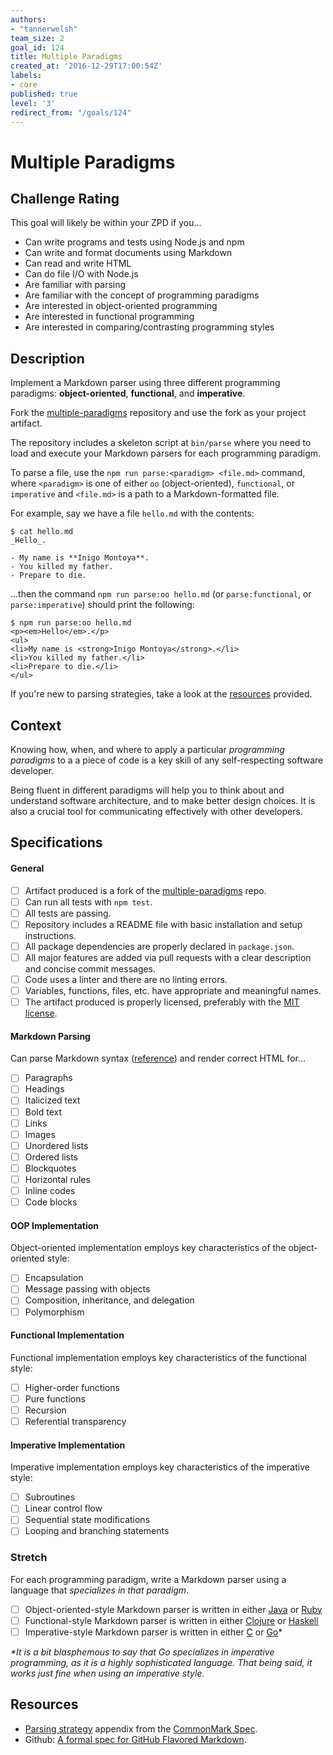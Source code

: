 ```yaml
---
authors:
- "tannerwelsh"
team_size: 2
goal_id: 124
title: Multiple Paradigms
created_at: '2016-12-29T17:00:54Z'
labels:
- core
published: true
level: '3'
redirect_from: "/goals/124"
---
```


# Multiple Paradigms

## Challenge Rating

This goal will likely be within your ZPD if you...

- Can write programs and tests using Node.js and npm
- Can write and format documents using Markdown
- Can read and write HTML
- Can do file I/O with Node.js
- Are familiar with parsing
- Are familiar with the concept of programming paradigms
- Are interested in object-oriented programming
- Are interested in functional programming
- Are interested in comparing/contrasting programming styles

## Description

Implement a Markdown parser using three different programming paradigms: **object-oriented**, **functional**, and **imperative**.

Fork the [multiple-paradigms][multiple-paradigms] repository and use the fork as your project artifact.

The repository includes a skeleton script at `bin/parse` where you need to load and execute your Markdown parsers for each programming paradigm.

To parse a file, use the `npm run parse:<paradigm> <file.md>` command, where `<paradigm>` is one of either `oo` (object-oriented), `functional`, or `imperative` and `<file.md>` is a path to a Markdown-formatted file.

For example, say we have a file `hello.md` with the contents:

```shell-session
$ cat hello.md
_Hello_.

- My name is **Inigo Montoya**.
- You killed my father.
- Prepare to die.
```

...then the command `npm run parse:oo hello.md` (or `parse:functional`, or `parse:imperative`) should print the following:

```shell-session
$ npm run parse:oo hello.md
<p><em>Hello</em>.</p>
<ul>
<li>My name is <strong>Inigo Montoya</strong>.</li>
<li>You killed my father.</li>
<li>Prepare to die.</li>
</ul>
```

If you're new to parsing strategies, take a look at the [resources](#resources) provided.

## Context

Knowing how, when, and where to apply a particular _programming paradigms_ to a a piece of code is a key skill of any self-respecting software developer.

Being fluent in different paradigms will help you to think about and understand software architecture, and to make better design choices. It is also a crucial tool for communicating effectively with other developers.

## Specifications

#### General

- [ ] Artifact produced is a fork of the [multiple-paradigms][multiple-paradigms] repo.
- [ ] Can run all tests with `npm test`.
- [ ] All tests are passing.
- [ ] Repository includes a README file with basic installation and setup instructions.
- [ ] All package dependencies are properly declared in `package.json`.
- [ ] All major features are added via pull requests with a clear description and concise commit messages.
- [ ] Code uses a linter and there are no linting errors.
- [ ] Variables, functions, files, etc. have appropriate and meaningful names.
- [ ] The artifact produced is properly licensed, preferably with the [MIT license][mit-license].

#### Markdown Parsing

Can parse Markdown syntax ([reference](https://help.github.com/articles/basic-writing-and-formatting-syntax/)) and render correct HTML for...
- [ ] Paragraphs
- [ ] Headings
- [ ] Italicized text
- [ ] Bold text
- [ ] Links
- [ ] Images
- [ ] Unordered lists
- [ ] Ordered lists
- [ ] Blockquotes
- [ ] Horizontal rules
- [ ] Inline codes
- [ ] Code blocks

#### OOP Implementation

Object-oriented implementation employs key characteristics of the object-oriented style:

- [ ] Encapsulation
- [ ] Message passing with objects
- [ ] Composition, inheritance, and delegation
- [ ] Polymorphism

#### Functional Implementation

Functional implementation employs key characteristics of the functional style:

- [ ] Higher-order functions
- [ ] Pure functions
- [ ] Recursion
- [ ] Referential transparency

#### Imperative Implementation

Imperative implementation employs key characteristics of the imperative style:
- [ ] Subroutines
- [ ] Linear control flow
- [ ] Sequential state modifications
- [ ] Looping and branching statements

### Stretch

For each programming paradigm, write a Markdown parser using a language that _specializes in that paradigm_.

- [ ] Object-oriented-style Markdown parser is written in either [Java](https://www.java.com/en/) or [Ruby](https://www.ruby-lang.org/)
- [ ] Functional-style Markdown parser is written in either [Clojure](https://clojure.org/) or [Haskell](https://www.haskell.org/)
- [ ] Imperative-style Markdown parser is written in either [C](https://en.wikipedia.org/wiki/C_(programming_language)) or [Go](https://golang.org/)\*

_\*It is a bit blasphemous to say that Go specializes in imperative programming, as it is a highly sophisticated language. That being said, it works just fine when using an imperative style._

## Resources

- [Parsing strategy](http://spec.commonmark.org/0.27/#appendix-a-parsing-strategy) appendix from the [CommonMark Spec](http://spec.commonmark.org/0.27/).
- Github: [A formal spec for GitHub Flavored Markdown](https://githubengineering.com/a-formal-spec-for-github-markdown/).

[mit-license]: https://opensource.org/licenses/MIT
[multiple-paradigms]: https://github.com/GuildCrafts/multiple-paradigms
